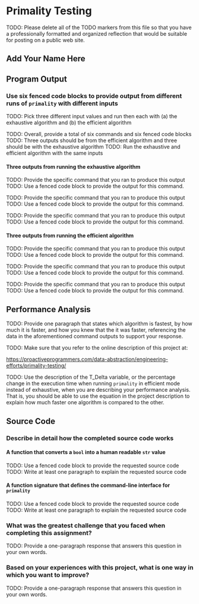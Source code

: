 # Primality Testing

TODO: Please delete all of the TODO markers from this file so that you have a
professionally formatted and organized reflection that would be suitable for
posting on a public web site.

## Add Your Name Here

## Program Output

### Use six fenced code blocks to provide output from different runs of `primality` with different inputs

TODO: Pick three different input values and run then each with
(a) the exhaustive algorithm
and
(b) the efficient algorithm

TODO: Overall, provide a total of six commands and six fenced code blocks
TODO: Three outputs should be from the efficient algorithm and three should be with the exhaustive algorithm
TODO: Run the exhaustive and efficient algorithm with the same inputs

#### Three outputs from running the exhaustive algorithm

TODO: Provide the specific command that you ran to produce this output
TODO: Use a fenced code block to provide the output for this command.

TODO: Provide the specific command that you ran to produce this output
TODO: Use a fenced code block to provide the output for this command.

TODO: Provide the specific command that you ran to produce this output
TODO: Use a fenced code block to provide the output for this command.

#### Three outputs from running the efficient algorithm

TODO: Provide the specific command that you ran to produce this output
TODO: Use a fenced code block to provide the output for this command.

TODO: Provide the specific command that you ran to produce this output
TODO: Use a fenced code block to provide the output for this command.

TODO: Provide the specific command that you ran to produce this output
TODO: Use a fenced code block to provide the output for this command.

## Performance Analysis

TODO: Provide one paragraph that states which algorithm is fastest, by how much
it is faster, and how you knew that the it was faster, referencing the data in
the aforementioned command outputs to support your response.

TODO: Make sure that you refer to the online description of this project at:

https://proactiveprogrammers.com/data-abstraction/engineering-efforts/primality-testing/

TODO: Use the description of the T_Delta variable, or the percentage change in
the execution time when running `primality` in efficient mode instead of
exhaustive, when you are describing your performance analysis. That is, you
should be able to use the equation in the project description to explain how
much faster one algorithm is compared to the other.

## Source Code

### Describe in detail how the completed source code works

#### A function that converts a `bool` into a human readable `str` value

TODO: Use a fenced code block to provide the requested source code
TODO: Write at least one paragraph to explain the requested source code

#### A function signature that defines the command-line interface for `primality`

TODO: Use a fenced code block to provide the requested source code
TODO: Write at least one paragraph to explain the requested source code

### What was the greatest challenge that you faced when completing this assignment?

TODO: Provide a one-paragraph response that answers this question in your own words.

### Based on your experiences with this project, what is one way in which you want to improve?

TODO: Provide a one-paragraph response that answers this question in your own words.
